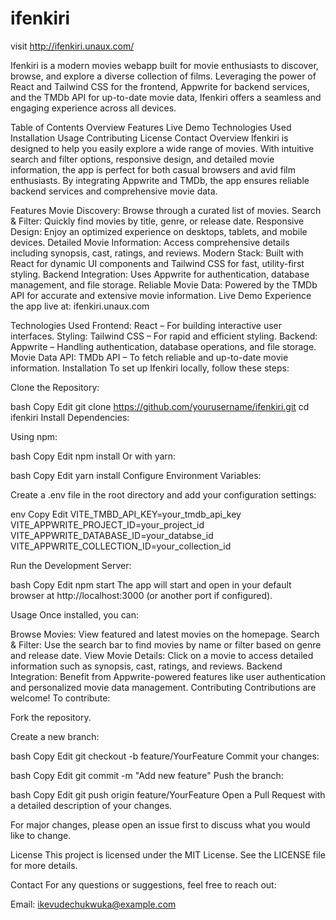 # ifenkiri

visit http://ifenkiri.unaux.com/

Ifenkiri is a modern movies webapp built for movie enthusiasts to discover, browse, and explore a diverse collection of films. Leveraging the power of React and Tailwind CSS for the frontend, Appwrite for backend services, and the TMDb API for up-to-date movie data, Ifenkiri offers a seamless and engaging experience across all devices.

Table of Contents
Overview
Features
Live Demo
Technologies Used
Installation
Usage
Contributing
License
Contact
Overview
Ifenkiri is designed to help you easily explore a wide range of movies. With intuitive search and filter options, responsive design, and detailed movie information, the app is perfect for both casual browsers and avid film enthusiasts. By integrating Appwrite and TMDb, the app ensures reliable backend services and comprehensive movie data.

Features
Movie Discovery: Browse through a curated list of movies.
Search & Filter: Quickly find movies by title, genre, or release date.
Responsive Design: Enjoy an optimized experience on desktops, tablets, and mobile devices.
Detailed Movie Information: Access comprehensive details including synopsis, cast, ratings, and reviews.
Modern Stack: Built with React for dynamic UI components and Tailwind CSS for fast, utility-first styling.
Backend Integration: Uses Appwrite for authentication, database management, and file storage.
Reliable Movie Data: Powered by the TMDb API for accurate and extensive movie information.
Live Demo
Experience the app live at: ifenkiri.unaux.com

Technologies Used
Frontend: React – For building interactive user interfaces.
Styling: Tailwind CSS – For rapid and efficient styling.
Backend: Appwrite – Handling authentication, database operations, and file storage.
Movie Data API: TMDb API – To fetch reliable and up-to-date movie information.
Installation
To set up Ifenkiri locally, follow these steps:

Clone the Repository:

bash
Copy
Edit
git clone https://github.com/yourusername/ifenkiri.git
cd ifenkiri
Install Dependencies:

Using npm:

bash
Copy
Edit
npm install
Or with yarn:

bash
Copy
Edit
yarn install
Configure Environment Variables:

Create a .env file in the root directory and add your configuration settings:

env
Copy
Edit
VITE_TMBD_API_KEY=your_tmdb_api_key
VITE_APPWRITE_PROJECT_ID=your_project_id
VITE_APPWRITE_DATABASE_ID=your_databse_id
VITE_APPWRITE_COLLECTION_ID=your_collection_id

Run the Development Server:

bash
Copy
Edit
npm start
The app will start and open in your default browser at http://localhost:3000 (or another port if configured).

Usage
Once installed, you can:

Browse Movies: View featured and latest movies on the homepage.
Search & Filter: Use the search bar to find movies by name or filter based on genre and release date.
View Movie Details: Click on a movie to access detailed information such as synopsis, cast, ratings, and reviews.
Backend Integration: Benefit from Appwrite-powered features like user authentication and personalized movie data management.
Contributing
Contributions are welcome! To contribute:

Fork the repository.

Create a new branch:

bash
Copy
Edit
git checkout -b feature/YourFeature
Commit your changes:

bash
Copy
Edit
git commit -m "Add new feature"
Push the branch:

bash
Copy
Edit
git push origin feature/YourFeature
Open a Pull Request with a detailed description of your changes.

For major changes, please open an issue first to discuss what you would like to change.

License
This project is licensed under the MIT License. See the LICENSE file for more details.

Contact
For any questions or suggestions, feel free to reach out:

Email: ikevudechukwuka@example.com
